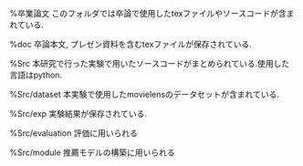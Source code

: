 %卒業論文
このフォルダでは卒論で使用したtexファイルやソースコードが含まれている.

%doc
卒論本文, プレゼン資料を含むtexファイルが保存されている.

%Src
本研究で行った実験で用いたソースコードがまとめられている.使用した言語はpython.

%Src/dataset
本実験で使用したmovielensのデータセットが含まれている.

%Src/exp
実験結果が保存されている.

%Src/evaluation
評価に用いられる

%Src/module
推薦モデルの構築に用いられる
